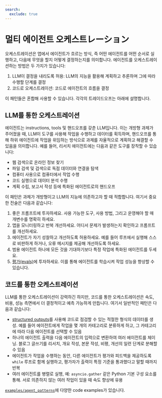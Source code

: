 ```yaml
---
search:
  exclude: true
---
```

# 멀티 에이전트 오케스트レーション

오케스트레이션은 앱에서 에이전트가 흐르는 방식, 즉 어떤 에이전트를 어떤 순서로 실행하고, 다음에 무엇을 할지 어떻게 결정하는지를 의미합니다. 에이전트를 오케스트레이션하는 방법은 두 가지가 있습니다:

1. LLM이 결정을 내리도록 허용: LLM의 지능을 활용해 계획하고 추론하며 그에 따라 수행할 단계를 결정
2. 코드로 오케스트레이션: 코드로 에이전트의 흐름을 결정

이 패턴들은 혼합해 사용할 수 있습니다. 각각의 트레이드오프는 아래에 설명합니다.

## LLM를 통한 오케스트레이션

에이전트는 instructions, tools 및 핸드오프를 갖춘 LLM입니다. 이는 개방형 과제가 주어졌을 때, LLM이 도구를 사용해 작업을 수행하고 데이터를 획득하며, 핸드오프를 통해 하위 에이전트에 작업을 위임하는 방식으로 과제를 자율적으로 계획하고 해결할 수 있음을 의미합니다. 예를 들어, 리서치 에이전트에는 다음과 같은 도구를 장착할 수 있습니다:

- 웹 검색으로 온라인 정보 찾기
- 파일 검색 및 검색으로 독점 데이터와 연결을 탐색
- 컴퓨터 사용으로 컴퓨터에서 작업 수행
- 코드 실행으로 데이터 분석 수행
- 계획 수립, 보고서 작성 등에 특화된 에이전트로의 핸드오프

이 패턴은 과제가 개방형이고 LLM의 지능에 의존하고자 할 때 적합합니다. 여기서 중요한 전술은 다음과 같습니다:

1. 좋은 프롬프트에 투자하세요. 사용 가능한 도구, 사용 방법, 그리고 운영해야 할 매개변수를 명확히 하세요.
2. 앱을 모니터링하고 반복 개선하세요. 어디서 문제가 발생하는지 확인하고 프롬프트를 개선하세요.
3. 에이전트가 자기 성찰하고 개선하도록 허용하세요. 예를 들어 루프에서 실행해 스스로 비판하게 하거나, 오류 메시지를 제공해 개선하도록 하세요.
4. 범용 에이전트 하나에 모든 것을 기대하기보다 특정 작업에 특화된 에이전트를 두세요.
5. [평가(evals)](https://platform.openai.com/docs/guides/evals)에 투자하세요. 이를 통해 에이전트를 학습시켜 작업 성능을 향상할 수 있습니다.

## 코드를 통한 오케스트레이션

LLM를 통한 오케스트레이션이 강력하긴 하지만, 코드를 통한 오케스트레이션은 속도, 비용, 성능 측면에서 더 결정적이고 예측 가능하게 만듭니다. 여기서 일반적인 패턴은 다음과 같습니다:

- [structured outputs](https://platform.openai.com/docs/guides/structured-outputs)를 사용해 코드로 점검할 수 있는 적절한 형식의 데이터를 생성. 예를 들어 에이전트에게 작업을 몇 개의 카테고리로 분류하게 하고, 그 카테고리에 따라 다음 에이전트를 선택할 수 있음
- 하나의 에이전트 출력을 다음 에이전트의 입력으로 변환하여 여러 에이전트를 체이닝. 블로그 글쓰기를 리서치, 개요 작성, 본문 작성, 비평, 개선의 일련 단계로 분해할 수 있음
- 에이전트가 작업을 수행하는 동안, 다른 에이전트가 평가와 피드백을 제공하도록 `while` 루프로 함께 실행하고, 평가자가 출력이 특정 기준을 통과했다고 말할 때까지 반복
- 여러 에이전트를 병렬로 실행, 예: `asyncio.gather` 같은 Python 기본 구성 요소를 통해. 서로 의존하지 않는 여러 작업이 있을 때 속도 향상에 유용

[`examples/agent_patterns`](https://github.com/openai/openai-agents-python/tree/main/examples/agent_patterns)에 다양한 code examples가 있습니다.